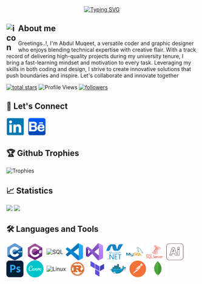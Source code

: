 <br>
<br>
<p align="center" style="margin-bottom: 0;">
  <!-- Typing SVG by DenverCoder1 - https://github.com/DenverCoder1/readme-typing-svg -->
 <a href="https://git.io/typing-svg"><img src="https://readme-typing-svg.demolab.com?font=Great+Vibes&size=44&pause=1000&color=CBA0FFFF&center=true&width=1000&height=74&lines=Welcome+to+my+profile+%F0%9F%91%8B;Don't+Forget+To+Follow+%F0%9F%99%82" alt="Typing SVG" /></a>
</p>

<p>
<h2><img align="left" alt="icon" width="26px" style="padding-right: 5px;" src="https://github.com/muqeet-suhail/muqeet-suhail/assets/128026033/f5f43be4-7a64-4171-8ea2-cfc583c41a24" />
About me </h2>
Greetings..!, I'm Abdul Muqeet, a versatile coder and graphic designer who enjoys blending technical expertise with creative flair. With a track record of delivering high-quality projects during my university tenure, I bring a fast-learning mindset and motivation to every task. Leveraging my skills in both coding and design, I strive to create innovative solutions that push boundaries and inspire. Let's collaborate and innovate together
</p>

<p align="left">
  <a href="https://github.com/muqeet-suhail?tab=repositories&sort=stargazers">
  <img alt="total stars" title="Total stars on GitHub" src="https://custom-icon-badges.demolab.com/github/stars/muqeet-suhail?color=55960c&style=for-the-badge&labelColor=555555&logo=star"/></a>
  <img src="https://komarev.com/ghpvc/?username=muqeet-suhail&style=for-the-badge&color=orange" alt="Profile Views">
 <a href="https://github.com/muqeet-suhail?tab=followers">
<img alt="followers" title="Follow me on Github" src="https://custom-icon-badges.demolab.com/github/followers/muqeet-suhail?color=236ad3&labelColor=555555&style=for-the-badge&logo=person-add&label=Followers&logoColor=white"/></a>
</p>

<p>
<h2>🤝 Let's Connect</h2>
<a href="https://www.linkedin.com/in/innovativeabdulmuqeet/"><img align="left" alt="Linkedin" width="47px" style="padding-right:10px;" src="https://github.com/devicons/devicon/blob/v2.16.0/icons/linkedin/linkedin-original.svg" alt="linkedin"/></a>
<a href="https://www.behance.net/muqeetsuhail"> <img alt="Behance" width="47px" style="padding-right:10px;" src="https://github.com/devicons/devicon/blob/v2.16.0/icons/behance/behance-original.svg" alt="behance"/></a>
</p>

<p>
  <h2> 🏆 Github Trophies </h2> 
  <img alt="Trophies" src="https://github-profile-trophy.vercel.app/?username=muqeet-suhail&theme=radical&no-frame=false"/>
</p>


<h2>📈 Statistics</h2>
<p align="left">
<img  width="47%" src="https://github-readme-stats.vercel.app/api?username=muqeet-suhail&show_icons=true&theme=tokyonight" />
<img  width="32%" src="https://github-readme-stats.vercel.app/api/top-langs/?username=muqeet-suhail&layout=donut"/>
</p>

<h2> 🛠️ Languages and Tools </h2>
<p align="left">
  <img alt="C++" height="45" style="vertical-align: middle;" src="https://raw.githubusercontent.com/devicons/devicon/master/icons/cplusplus/cplusplus-original.svg" />&nbsp;
  <img alt="C#" height="45" style="vertical-align: middle;" src="https://raw.githubusercontent.com/devicons/devicon/master/icons/csharp/csharp-original.svg" />&nbsp;
  <img alt="SQL" height="45" style="vertical-align: middle;" src="https://db.cs.uni-tuebingen.de/teaching/ws2223/sql-is-a-programming-language/logo.svg" />&nbsp;
  <img alt="VSCode" height="45" style="vertical-align: middle;" src="https://github.com/devicons/devicon/blob/v2.16.0/icons/vscode/vscode-original.svg?raw=true" />&nbsp;
  <img alt="VisualStudio" height="45" style="vertical-align: middle;" src="https://github.com/devicons/devicon/blob/v2.16.0/icons/visualstudio/visualstudio-original.svg?raw=true" />&nbsp;
  <img alt=".NET" height="45" style="vertical-align: middle;" src="https://github.com/devicons/devicon/blob/v2.16.0/icons/dot-net/dot-net-plain-wordmark.svg?raw=true" />&nbsp;
  <img alt="MySQL" height="45" style="vertical-align: middle;" src="https://github.com/devicons/devicon/blob/v2.16.0/icons/mysql/mysql-original-wordmark.svg?raw=true" />&nbsp;
  <img alt="SQL Server" height="45" style="vertical-align: middle;" src="https://github.com/devicons/devicon/blob/v2.16.0/icons/microsoftsqlserver/microsoftsqlserver-plain-wordmark.svg?raw=true" />&nbsp;
  <img alt="Illustrator" height="45" style="vertical-align: middle;" src="https://github.com/devicons/devicon/blob/v2.16.0/icons/illustrator/illustrator-line.svg?raw=true" />&nbsp;
  <img alt="Photoshop" height="45" style="vertical-align: middle;" src="https://github.com/devicons/devicon/blob/v2.16.0/icons/photoshop/photoshop-original.svg?raw=true" />&nbsp;
  <img alt="Canva" height="45" style="vertical-align: middle;" src="https://github.com/devicons/devicon/blob/v2.16.0/icons/canva/canva-original.svg?raw=true" />&nbsp;
  <img alt="Linux" height="45" style="vertical-align: middle;" src="https://cdn.jsdelivr.net/gh/devicons/devicon/icons/linux/linux-original.svg" />&nbsp;
  <img alt="Rust" height="45" style="vertical-align: middle;" src="https://raw.githubusercontent.com/MuqeetSuhail/MuqeetSuhail/main/asset/rust-gradient.svg" />&nbsp;
  <img alt="Terraform" height="45" style="vertical-align: middle;" src="https://raw.githubusercontent.com/devicons/devicon/master/icons/terraform/terraform-original.svg" />&nbsp;
  <img alt="Docker" height="45" style="vertical-align: middle;" src="https://raw.githubusercontent.com/devicons/devicon/master/icons/docker/docker-original.svg" />&nbsp;
  <img alt="Postman" height="45" style="vertical-align: middle;" src="https://raw.githubusercontent.com/devicons/devicon/master/icons/postman/postman-original.svg" />&nbsp;
  <img alt="MongoDB" height="45" style="vertical-align: middle;" src="https://raw.githubusercontent.com/devicons/devicon/master/icons/mongodb/mongodb-original.svg" />
</p>



